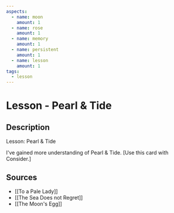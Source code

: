 ```yaml
---
aspects: 
  - name: moon
    amount: 1
  - name: rose
    amount: 1
  - name: memory
    amount: 1
  - name: persistent
    amount: 1
  - name: lesson
    amount: 1
tags:
  - lesson
---
```


# Lesson - Pearl & Tide

## Description
Lesson: Pearl & Tide

I've gained more understanding of Pearl & Tide. [Use this card with Consider.]
## Sources
- [[To a Pale Lady]]
- [[The Sea Does not Regret]]
- [[The Moon's Egg]]